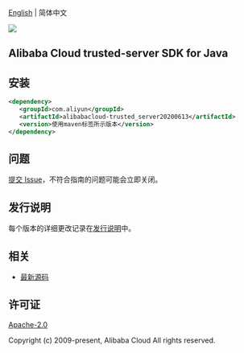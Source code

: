 [English](README.md) | 简体中文

![](https://aliyunsdk-pages.alicdn.com/icons/AlibabaCloud.svg)

## Alibaba Cloud trusted-server SDK for Java

## 安装

```xml
<dependency>
   <groupId>com.aliyun</groupId>
   <artifactId>alibabacloud-trusted_server20200613</artifactId>
   <version>使用maven标签所示版本</version>
</dependency>
```

## 问题

[提交 Issue](https://github.com/aliyun/alibabacloud-java-async-sdk/issues/new)，不符合指南的问题可能会立即关闭。

## 发行说明

每个版本的详细更改记录在[发行说明](./ChangeLog.txt)中。

## 相关

- [最新源码](https://github.com/aliyun/alibabacloud-async-java-sdk/)

## 许可证

[Apache-2.0](http://www.apache.org/licenses/LICENSE-2.0)

Copyright (c) 2009-present, Alibaba Cloud All rights reserved.

